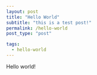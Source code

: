 ```yaml
---
layout: post
title: "Hello World"
subtitle: "this is a test post!"
permalink: /hello-world
post_type: "post"

tags:
  - hello-world
---
```


Hello world!